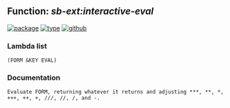 ## Function: ***sb-ext:interactive-eval***
[![package](https://img.shields.io/badge/Package-SB--EXT-5f9ea0.svg?style=social&colorA=999999)](../) [![type](https://img.shields.io/badge/Type-Function-5f9ea0.svg?style=social&colorA=999999)](../#function) [![github](https://img.shields.io/badge/GitHub-View_the_source-5f9ea0.svg?style=social&colorA=999999&logo=github)](https://github.com/sbcl/sbcl/blob/master/src/code/toplevel.lisp/) 
### Lambda list
```
(FORM &KEY EVAL)
```
### Documentation
```
Evaluate FORM, returning whatever it returns and adjusting ***, **, *,
+++, ++, +, ///, //, /, and -.
```
